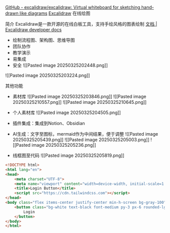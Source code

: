 [GitHub - excalidraw/excalidraw: Virtual whiteboard for sketching hand-drawn like diagrams](https://github.com/excalidraw/excalidraw)
[Excalidraw](https://excalidraw.com/) 在线绘图

简介
Excalidraw是一款开源的在线白板工具，支持手绘风格的图表绘制
[文档 | Excalidraw developer docs](https://docs.excalidraw.com/docs)
- 绘制流程图、架构图、思维导图
- 团队协作
- 教学演示
- 易集成
- 安全
![[Pasted image 20250325202448.png]]

![[Pasted image 20250325203224.png]]


其他功能
- 素材库
  ![[Pasted image 20250325203846.png]]
  ![[Pasted image 20250325210557.png]]
  ![[Pasted image 20250325210645.png]]

- 个人素材库
  ![[Pasted image 20250325204505.png]]
- 插件集成：集成到Notion、Obsidian
- AI生成：文字至图标，mermaid作为中间结果，便于调整
  ![[Pasted image 20250325205439.png]]
  ![[Pasted image 20250325205003.png]]
  ![[Pasted image 20250325205236.png]]
- 线框图至代码
  ![[Pasted image 20250325205819.png]]
``` html
<!DOCTYPE html>
<html lang="en">
<head>
    <meta charset="UTF-8">
    <meta name="viewport" content="width=device-width, initial-scale=1.0">
    <title>Login Button</title>
    <script src="https://cdn.tailwindcss.com"></script>
</head>
<body class="flex items-center justify-center min-h-screen bg-gray-100">
    <button class="bg-white text-black font-medium py-3 px-6 rounded-lg shadow-md hover:bg-gray-200 transition">
        Login
    </button>
</body>
</html>
```

